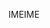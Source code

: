 <span data-ttu-id="9412d-101">IME</span><span class="sxs-lookup"><span data-stu-id="9412d-101">IME</span></span>